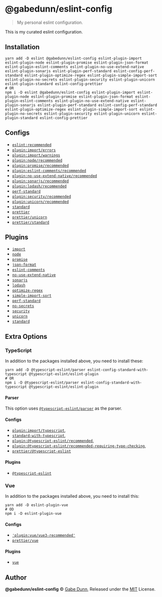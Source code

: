 # @gabedunn/eslint-config
> My personal eslint configuration.

This is my curated eslint configuration.

## Installation
```shell script
yarn add -D eslint @gabedunn/eslint-config eslint-plugin-import eslint-plugin-node eslint-plugin-promise eslint-plugin-json-format eslint-plugin-eslint-comments eslint-plugin-no-use-extend-native eslint-plugin-sonarjs eslint-plugin-perf-standard eslint-config-perf-standard eslint-plugin-optimize-regex eslint-plugin-simple-import-sort eslint-plugin-no-secrets eslint-plugin-security eslint-plugin-unicorn eslint-plugin-standard eslint-config-prettier
# OR
npm i -D eslint @gabedunn/eslint-config eslint-plugin-import eslint-plugin-node eslint-plugin-promise eslint-plugin-json-format eslint-plugin-eslint-comments eslint-plugin-no-use-extend-native eslint-plugin-sonarjs eslint-plugin-perf-standard eslint-config-perf-standard eslint-plugin-optimize-regex eslint-plugin-simple-import-sort eslint-plugin-no-secrets eslint-plugin-security eslint-plugin-unicorn eslint-plugin-standard eslint-config-prettier
```

## Configs
- [`eslint:recommended`][eslint-rec]
- [`plugin:import/errors`][import-config]
- [`plugin:import/warnings`][import-config]
- [`plugin:node/recommended`][node-config]
- [`plugin:promise/recommended`][promise-config]
- [`plugin:eslint-comments/recommended`][comments-config]
- [`plugin:no-use-extend-native/recommended`][no-extend-native-config]
- [`plugin:sonarjs/recommended`][sonarjs-config]
- [`plugin:lodash/recommended`][lodash-config]
- [`perf-standard`][perf-standard]
- [`plugin:security/recommended`][security-config]
- [`plugin:unicorn/recommended`][unicorn-config]
- [`standard`][standard-config]
- [`prettier`][prettier-config]
- [`prettier/unicorn`][prettier-config]
- [`prettier/standard`][prettier-config]
	
 
## Plugins
- [`import`][import]
- [`node`][node]
- [`promise`][promise]
- [`json-format`][json-format]
- [`eslint-comments`][eslint-comments]
- [`no-use-extend-native`][no-extend-native]
- [`sonarjs`][sonarjs]
- [`lodash`][lodash]
- [`optimize-regex`][optimize-regex]
- [`simple-import-sort`][simple-import-sort]
- [`perf-standard`][perf-standard]
- [`no-secrets`][no-secrets]
- [`security`][security]
- [`unicorn`][unicorn]
- [`standard`][standard]

## Extra Options
### TypeScript
In addition to the packages installed above, you need to install these:
```shell script
yarn add -D @typescript-eslint/parser eslint-config-standard-with-typescript @typescript-eslint/eslint-plugin
# OR
npm i -D @typescript-eslint/parser eslint-config-standard-with-typescript @typescript-eslint/eslint-plugin
```
#### Parser
This option uses [`@typescript-eslint/parser`][ts-parser] as the parser.
#### Configs
- [`plugin:import/typescript`][import-ts],
- [`standard-with-typescript`][standard-ts-config],
- [`plugin:@typescript-eslint/recommended`][eslint-ts-config],
- [`plugin:@typescript-eslint/recommended-requiring-type-checking`][eslint-ts-config],
- [`prettier/@typescript-eslint`][prettier-config]
#### Plugins
- [`@typescript-eslint`][eslint-ts]
### Vue
In addition to the packages installed above, you need to install this:
```shell script
yarn add -D eslint-plugin-vue
# OD
npm i -D eslint-plugin-vue
```
#### Configs
- [`'plugin:vue/vue3-recommended'`][vue-config]
- [`prettier/vue`][prettier-config]
#### Plugins
- [`vue`][vue]

## Author
**@gabedunn/eslint-config** © [Gabe Dunn](https://github.com/redxtech), Released under the [MIT](./license.md) License.

[eslint-rec]: https://eslint.org/docs/user-guide/configuring#using-eslintrecommended
[import-config]: https://www.npmjs.com/package/eslint-plugin-import#installation
[node-config]: https://www.npmjs.com/package/eslint-plugin-node#-configs
[promise-config]: https://www.npmjs.com/package/eslint-plugin-promise#usage
[comments-config]: https://mysticatea.github.io/eslint-plugin-eslint-comments/#📖-usage
[no-extend-native-config]: https://www.npmjs.com/package/eslint-plugin-no-use-extend-native#usage
[sonarjs-config]: https://www.npmjs.com/package/eslint-plugin-sonarjs#usage
[lodash-config]: https://www.npmjs.com/package/eslint-plugin-lodash#recommended-configuration
[perf-standard]: https://www.npmjs.com/package/eslint-plugin-perf-standard
[security-config]: https://www.npmjs.com/package/eslint-plugin-security#usage
[unicorn-config]: https://www.npmjs.com/package/eslint-plugin-unicorn#recommended-config
[standard-config]: https://www.npmjs.com/package/eslint-config-standard#usage
[prettier-config]: https://github.com/prettier/eslint-config-prettier#example-configuration

[eslint-ts]: https://www.npmjs.com/package/@typescript-eslint/eslint-plugin
[import]: https://www.npmjs.com/package/eslint-plugin-import
[node]: https://www.npmjs.com/package/eslint-plugin-node
[promise]: https://www.npmjs.com/package/eslint-plugin-promise
[json-format]: https://www.npmjs.com/package/eslint-plugin-json-format
[eslint-comments]: https://www.npmjs.com/package/eslint-plugin-eslint-comments
[no-extend-native]: https://www.npmjs.com/package/eslint-plugin-no-use-extend-native
[sonarjs]: https://www.npmjs.com/package/eslint-plugin-sonarjs
[lodash]: https://www.npmjs.com/package/eslint-plugin-lodash
[optimize-regex]: https://www.npmjs.com/package/eslint-plugin-optimize-regex
[simple-import-sort]: https://www.npmjs.com/package/eslint-plugin-simple-import-sort
[perf-standard]: https://www.npmjs.com/package/eslint-plugin-perf-standard
[no-secrets]: https://www.npmjs.com/package/eslint-plugin-no-secrets
[security]: https://www.npmjs.com/package/eslint-plugin-security
[unicorn]: https://www.npmjs.com/package/eslint-plugin-unicorn
[standard]: https://www.npmjs.com/package/eslint-plugin-standard

[ts-parser]: https://www.npmjs.com/package/@typescript-eslint/parser
[import-ts]: https://www.npmjs.com/package/eslint-plugin-import#typescript
[standard-ts-config]: https://www.npmjs.com/package/eslint-config-standard-with-typescript#usage
[eslint-ts-config]: https://www.npmjs.com/package/@typescript-eslint/eslint-plugin#usage
[vue-config]: https://eslint.vuejs.org/user-guide/#usage
[vue]: https://www.npmjs.com/package/eslint-plugin-vue
